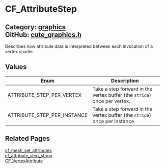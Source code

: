 [](../header.md ':include')

# CF_AttributeStep

Category: [graphics](/api_reference?id=graphics)  
GitHub: [cute_graphics.h](https://github.com/RandyGaul/cute_framework/blob/master/include/cute_graphics.h)  
---

Describes how attribute data is interpreted between each invocation of a vertex shader.

## Values

Enum | Description
--- | ---
ATTRIBUTE_STEP_PER_VERTEX | Take a step forward in the vertex buffer (the `stride`) once per vertex.
ATTRIBUTE_STEP_PER_INSTANCE | Take a step forward in the vertex buffer (the `stride`) once per instance.

## Related Pages

[cf_mesh_set_attributes](/graphics/cf_mesh_set_attributes.md)  
[cf_attribute_step_string](/graphics/cf_attribute_step_string.md)  
[CF_VertexAttribute](/graphics/cf_vertexattribute.md)  
